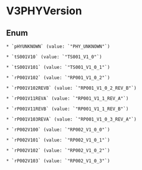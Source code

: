 
# V3PHYVersion

## Enum


    * `pHYUNKNOWN` (value: `"PHY_UNKNOWN"`)

    * `tS001V10` (value: `"TS001_V1_0"`)

    * `tS001V101` (value: `"TS001_V1_0_1"`)

    * `rP001V102` (value: `"RP001_V1_0_2"`)

    * `rP001V102REVB` (value: `"RP001_V1_0_2_REV_B"`)

    * `rP001V11REVA` (value: `"RP001_V1_1_REV_A"`)

    * `rP001V11REVB` (value: `"RP001_V1_1_REV_B"`)

    * `rP001V103REVA` (value: `"RP001_V1_0_3_REV_A"`)

    * `rP002V100` (value: `"RP002_V1_0_0"`)

    * `rP002V101` (value: `"RP002_V1_0_1"`)

    * `rP002V102` (value: `"RP002_V1_0_2"`)

    * `rP002V103` (value: `"RP002_V1_0_3"`)



